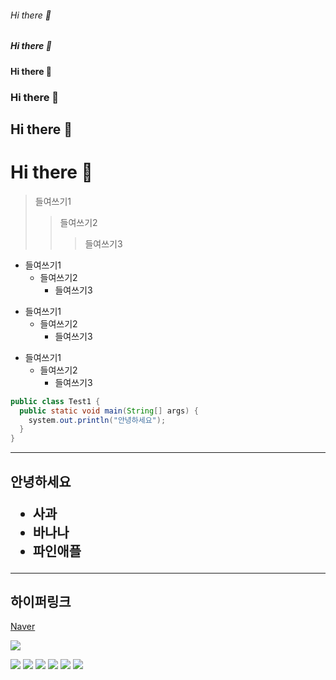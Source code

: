 <!-- 마크다운 태그 -->
###### Hi there 👋
##### Hi there 👋
#### Hi there 👋
### Hi there 👋
## Hi there 👋
# Hi there 👋

> 들여쓰기1
> > 들여쓰기2
> > > 들여쓰기3

* 들여쓰기1
  * 들여쓰기2
    * 들여쓰기3
+ 들여쓰기1
  + 들여쓰기2
    + 들여쓰기3
    
- 들여쓰기1
  - 들여쓰기2
    - 들여쓰기3
    
<!--   
<pre>
<code>
-->
```java
public class Test1 {
  public static void main(String[] args) {
    system.out.println("안녕하세요");
  }
}
```
<!--
</code>
</pre>
-->



<!--
**JisooYYang/JisooYYang** is a ✨ _special_ ✨ repository because its `README.md` (this file) appears on your GitHub profile.

Here are some ideas to get you started:

- 🔭 I’m currently working on ...
- 🌱 I’m currently learning ...
- 👯 I’m looking to collaborate on ...
- 🤔 I’m looking for help with ...
- 💬 Ask me about ...
- 📫 How to reach me: ...
- 😄 Pronouns: ...
- ⚡ Fun fact: ...
-->

<hr/>
<h2>안녕하세요</hr>
<ul>
 <li>사과</li>
 <li>바나나</li>
 <li>파인애플</li>
</ul>

<hr/>

<h2>하이퍼링크</h2>
<p><a href="http://www,naver.com">Naver</a></p>

<p>
 <a href="http://daum.net">
 <img src="http://49.142.157.251:9090/javagreenS_lhs/banner/20226810318487_%EC%95%84%EC%9D%B4%EC%9C%A0%20%EB%B8%94%EB%A3%A8%EB%B0%8D%20PC%20%EB%B0%B0%EA%B2%BD%ED%99%94%EB%A9%B4%20037.jpg" />
 </a>
</p>

<img src="http://img.shields.io/badge/홍길동-000000?style=badge&logo=Badoo&logoColor=FF9900">
<img src="http://img.shields.io/badge/홍길동-000000?style=for-the-badge&logo=Badoo&logoColor=FF9900">
<img src="http://img.shields.io/badge/홍길동-000000?style=plastic&logo=Badoo&logoColor=FF9900">
<img src="http://img.shields.io/badge/홍길동-000000?style=flat&logo=Badoo&logoColor=FF9900">
<img src="http://img.shields.io/badge/홍길동-000000?style=flat-square&logo=Badoo&logoColor=FF9900">
<img src="http://img.shields.io/badge/홍길동-000000?style=social&logo=Badoo&logoColor=FF9900">
